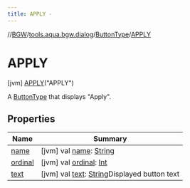 ```yaml
---
title: APPLY -
---
```

//[BGW](../../../../index.md)/[tools.aqua.bgw.dialog](../../index.md)/[ButtonType](../index.md)/[APPLY](index.md)



# APPLY  
 [jvm] [APPLY](index.md)("APPLY")  


A [ButtonType](../index.md) that displays "Apply".

   


## Properties  
  
|  Name |  Summary | 
|---|---|
| <a name="tools.aqua.bgw.dialog/ButtonType.APPLY/name/#/PointingToDeclaration/"></a>[name](name.md)| <a name="tools.aqua.bgw.dialog/ButtonType.APPLY/name/#/PointingToDeclaration/"></a> [jvm] val [name](name.md): [String](https://kotlinlang.org/api/latest/jvm/stdlib/kotlin/-string/index.html)   <br>|
| <a name="tools.aqua.bgw.dialog/ButtonType.APPLY/ordinal/#/PointingToDeclaration/"></a>[ordinal](ordinal.md)| <a name="tools.aqua.bgw.dialog/ButtonType.APPLY/ordinal/#/PointingToDeclaration/"></a> [jvm] val [ordinal](ordinal.md): [Int](https://kotlinlang.org/api/latest/jvm/stdlib/kotlin/-int/index.html)   <br>|
| <a name="tools.aqua.bgw.dialog/ButtonType.APPLY/text/#/PointingToDeclaration/"></a>[text](text.md)| <a name="tools.aqua.bgw.dialog/ButtonType.APPLY/text/#/PointingToDeclaration/"></a> [jvm] val [text](text.md): [String](https://kotlinlang.org/api/latest/jvm/stdlib/kotlin/-string/index.html)Displayed button text   <br>|

